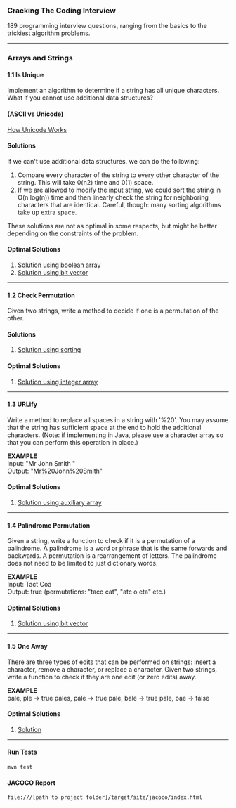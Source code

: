 ### Cracking The Coding Interview
189 programming interview questions, ranging from the basics to the trickiest algorithm problems.

---

### Arrays and Strings


#### 1.1 Is Unique

Implement an algorithm to determine if a string has all unique characters. What if you cannot use additional data structures?

#### (ASCII vs Unicode)
[How Unicode Works](https://deliciousbrains.com/how-unicode-works)

#### Solutions
If we can't use additional data structures, we can do the following:
1. Compare every character of the string to every other character of the string. This will take 0(n2) time and 0(1) space.
2. If we are allowed to modify the input string, we could sort the string in O(n log(n)) time and then linearly check the string for neighboring characters that are identical. Careful, though: many sorting algorithms take up extra space.

These solutions are not as optimal in some respects, but might be better depending on the constraints of the problem.

#### Optimal Solutions

1. [Solution using boolean array](src/main/java/com/crackingthecodinginterview/questions/chapter1/question1/Solution1.java)
2. [Solution using bit vector](src/main/java/com/crackingthecodinginterview/questions/chapter1/question1/Solution2.java)

---

#### 1.2 Check Permutation

Given two strings, write a method to decide if one is a permutation of the other.

#### Solutions

1. [Solution using sorting](src/main/java/com/crackingthecodinginterview/questions/chapter1/question2/Solution1.java)

#### Optimal Solutions

1. [Solution using integer array](src/main/java/com/crackingthecodinginterview/questions/chapter1/question2/Solution2.java)

---

#### 1.3 URLify

Write a method to replace all spaces in a string with '%20'. You may assume that the string has sufficient space at the end to hold the additional characters. (Note: if implementing in Java, please use a character array so that you can perform this operation in place.)

**EXAMPLE** <br>
Input: "Mr John Smith " <br>
Output: "Mr%20John%20Smith"

#### Optimal Solutions

1. [Solution using auxiliary array](src/main/java/com/crackingthecodinginterview/questions/chapter1/question3/Solution.java)

---

#### 1.4 Palindrome Permutation

Given a string, write a function to check if it is a permutation of a palindrome. A palindrome is a word or phrase that is the same forwards and backwards. A permutation is a rearrangement of letters. The palindrome does not need to be limited to just dictionary words.

**EXAMPLE** <br>
Input: Tact Coa <br>
Output: true (permutations: "taco cat", "atc o eta" etc.)

#### Optimal Solutions

1. [Solution using bit vector](src/main/java/com/crackingthecodinginterview/questions/chapter1/question4/Solution.java)

---

#### 1.5 One Away 

There are three types of edits that can be performed on strings: insert a character, remove a character, or replace a character. Given two strings, write a function to check if they are one edit (or zero edits) away.

**EXAMPLE** <br>
pale,  ple  -> true
pales, pale -> true 
pale,  bale -> true 
pale,  bae  -> false

#### Optimal Solutions

1. [Solution](src/main/java/com/crackingthecodinginterview/questions/chapter1/question5/Solution.java)

---

#### Run Tests

```text
mvn test
```

#### JACOCO Report
```text
file:///[path to project folder]/target/site/jacoco/index.html
```